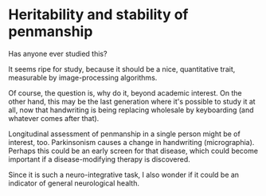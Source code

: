 Heritability and stability of penmanship
=======================

Has anyone ever studied this?

It seems ripe for study, because it should be a nice, quantitative trait, measurable by image-processing algorithms.

Of course, the question is, why do it, beyond academic interest.  On the other hand, this may be the last generation where it's possible to study it at all, now that handwriting is being replacing wholesale by keyboarding (and whatever comes after that).

Longitudinal assessment of penmanship in a single person might be of interest, too.  Parkinsonism causes a change in handwriting (micrographia).  Perhaps this could be an early screen for that disease, which could become important if a disease-modifying therapy is discovered.

Since it is such a neuro-integrative task, I also wonder if it could be an indicator of general neurological health.  
